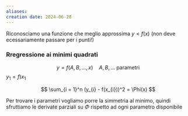 ```yaml
---
aliases: 
creation date: 2024-06-28
---
```


Riconosciamo una funzione che meglio approssima $y < f(x)$ (non deve ecessariamente passare per i punti!)


### Rregressione ai minimi quadrati
$$ y = f(A, B, \dots, x)\quad A,B,\dots \text{ parametri} $$
$y_{1} = f)x_{1}$

$$ \sum_{i = 1}^n (y_{i} - f(x_{i}))^2 = \Phi(x) $$

Per trovare i parametri vogliamo porre la simmetria al minimo, quindi sfruttiamo le derivate parziali su $\Phi$ rispetto ad ogni parametro disponibile
